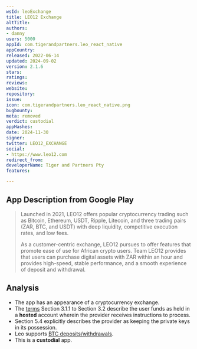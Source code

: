 ```yaml
---
wsId: leoExchange
title: LEO12 Exchange
altTitle: 
authors:
- danny
users: 5000
appId: com.tigerandpartners.leo_react_native
appCountry: 
released: 2022-06-14
updated: 2024-09-02
version: 2.1.6
stars: 
ratings: 
reviews: 
website: 
repository: 
issue: 
icon: com.tigerandpartners.leo_react_native.png
bugbounty: 
meta: removed
verdict: custodial
appHashes: 
date: 2024-11-30
signer: 
twitter: LEO12_EXCHANGE
social:
- https://www.leo12.com
redirect_from: 
developerName: Tiger and Partners Pty
features: 

---
```


## App Description from Google Play

> Launched in 2021, LEO12 offers popular cryptocurrency trading such as Bitcoin, Ethereum, USDT, Ripple, Litecoin, and three trading pairs (ZAR, BTC, and USDT) with deep liquidity, competitive execution rates, and low fees.
>
> As a customer-centric exchange, LEO12 pursues to offer features that promote ease of use for African crypto users. Team LEO12 provides that users can purchase digital assets with ZAR within an hour and provides high-speed, stable performance, and a smooth experience of deposit and withdrawal.

## Analysis

- The app has an appearance of a cryptocurrency exchange.
- The [terms](https://www.leo12.com/terms) Section 3.1.1 to Section 3.2 describe the user funds as held in a **hosted** account wherein the provider receives instructions to process.
- Section 5.4 explicitly describes the provider as keeping the private keys in its possession.
- Leo supports [BTC deposits/withdrawals](https://www.leo12.com/faq).
- This is a **custodial** app.
